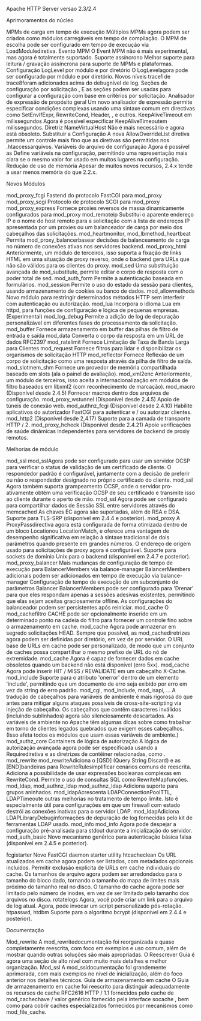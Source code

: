 Apache HTTP Server versao 2.3/2.4

Aprimoramentos do núcleo

MPMs de carga em tempo de execução
Múltiplos MPMs agora podem ser criados como módulos carregáveis em tempo de compilação. O MPM de escolha pode ser configurado em tempo de execução via LoadModulediretiva.
Evento MPM
O Event MPM não é mais experimental, mas agora é totalmente suportado.
Suporte assíncrono
Melhor suporte para leitura / gravação assíncrona para suporte de MPMs e plataformas.
Configuração LogLevel por módulo e por diretório
O LogLevelagora pode ser configurado por módulo e por diretório. Novos níveis trace1 de trace8foram adicionados acima do debugnível de log.
Seções de configuração por solicitação
<If>, <ElseIf>E as <Else> seções podem ser usadas para configurar a configuração com base em critérios por solicitação.
Analisador de expressão de propósito geral
Um novo analisador de expressão permite especificar condições complexas usando uma sintaxe comum em directivas como SetEnvIfExpr, RewriteCond, Header, <If>, e outros.
KeepAliveTimeout em milissegundos
Agora é possível especificar KeepAliveTimeoutem milissegundos.
Diretriz NameVirtualHost
Não é mais necessário e agora está obsoleto.
Substituir a Configuração
A nova AllowOverrideList diretiva permite um controle mais fino que as diretivas são permitidas nos .htaccessarquivos.
Variáveis ​​do arquivo de configuração
Agora é possível as Define variáveis ​​na configuração, permitindo uma representação mais clara se o mesmo valor for usado em muitos lugares na configuração.
Redução de uso de memória
Apesar de muitos novos recursos, 2.4.x tende a usar menos memória do que 2.2.x.

Novos Módulos

mod_proxy_fcgi
Fastend do protocolo FastCGI para mod_proxy
mod_proxy_scgi
Protocolo de protocolo SCGI para mod_proxy
mod_proxy_express
Fornece proxies reversos de massa dinamicamente configurados para mod_proxy
mod_remoteip
Substitui o aparente endereço IP e o nome do host remoto para a solicitação com a lista de endereços IP apresentada por um proxies ou um balanceador de carga por meio dos cabeçalhos das solicitações.
mod_heartmonitor, mod_lbmethod_heartbeat
Permita mod_proxy_balancerbasear decisões de balanceamento de carga no número de conexões ativas nos servidores backend.
mod_proxy_html
Anteriormente, um módulo de terceiros, isso suporta a fixação de links HTML em uma situação de proxy reverso, onde o backend gera URLs que não são válidos para os clientes do proxy.
mod_sed
Uma substituição avançada de mod_substitute, permite editar o corpo de resposta com o poder total de sed.
mod_auth_form
Permite a autenticação baseada em formulários.
mod_session
Permite o uso do estado da sessão para clientes, usando armazenamento de cookies ou banco de dados.
mod_allowmethods
Novo módulo para restringir determinados métodos HTTP sem interferir com autenticação ou autorização.
mod_lua
Incorpora o idioma Lua em httpd, para funções de configuração e lógica de pequenas empresas. (Experimental)
mod_log_debug
Permite a adição de log de depuração personalizável em diferentes fases do processamento da solicitação.
mod_buffer
Fornece armazenamento em buffer das pilhas de filtro de entrada e saída
mod_data
Converta o corpo da resposta em um URL de dados RFC2397
mod_ratelimit
Fornece Limitação de Taxa de Banda Larga para Clientes
mod_request
Fornece filtros para lidar e disponibilizar os organismos de solicitação HTTP
mod_reflector
Fornece Reflexão de um corpo de solicitação como uma resposta através da pilha de filtro de saída.
mod_slotmem_shm
Fornece um provedor de memória compartilhada baseado em slots (ala o painel de avaliação).
mod_xml2enc
Anteriormente, um módulo de terceiros, isso aceita a internacionalização em módulos de filtro baseados em libxml2 (com reconhecimento de marcação).
mod_macro (Disponível desde 2.4.5)
Fornecer macros dentro dos arquivos de configuração.
mod_proxy_wstunnel (Disponível desde 2.4.5)
Apoio de túneis de conexão web.
mod_authnz_fcgi (Disponível desde 2.4.10)
Habilite aplicativos do autorizador FastCGI para autenticar e / ou autorizar clientes.
mod_http2 (Disponível desde 2,4.17)
Suporte para a camada de transporte HTTP / 2.
mod_proxy_hcheck (Disponível desde 2.4.21)
Apoie verificações de saúde dinâmicas independentes para servidores de backend de proxiy remotos.

Melhorias de módulo

mod_ssl
mod_sslAgora pode ser configurado para usar um servidor OCSP para verificar o status de validação de um certificado de cliente. O respondedor padrão é configurável, juntamente com a decisão de preferir ou não o respondedor designado no próprio certificado do cliente.
mod_ssl Agora também suporta grampeamento OCSP, onde o servidor pro-ativamente obtém uma verificação OCSP de seu certificado e transmite isso ao cliente durante o aperto de mão.
mod_ssl Agora pode ser configurado para compartilhar dados de Sessão SSL entre servidores através do memcached
As chaves EC agora são suportadas, além de RSA e DSA.
Suporte para TLS-SRP (disponível em 2.4.4 e posterior).
mod_proxy
A ProxyPassdirectiva agora está configurada de forma otimizada dentro de um bloco Locationou LocationMatch, e oferece uma vantagem de desempenho significativa em relação à sintaxe tradicional de dois parâmetros quando presente em grandes números.
O endereço de origem usado para solicitações de proxy agora é configurável.
Suporte para sockets de domínio Unix para o backend (disponível em 2.4.7 e posterior).
mod_proxy_balancer
Mais mudanças de configuração de tempo de execução para BalancerMembers via balance-manager
BalancerMembers adicionais podem ser adicionados em tempo de execução via balance-manager
Configuração de tempo de execução de um subconjunto de parâmetros Balancer
BalancerMembers pode ser configurado para 'Drenar' para que eles respondam apenas a sessões adesivas existentes, permitindo que elas sejam aceitas graciosamente offline.
As configurações do balanceador podem ser persistentes após reiniciar.
mod_cache
O mod_cachefiltro CACHE pode ser opcionalmente inserido em um determinado ponto na cadeia do filtro para fornecer um controle fino sobre o armazenamento em cache.
mod_cache Agora pode armazenar em segredo solicitações HEAD.
Sempre que possível, as mod_cachediretrizes agora podem ser definidas por diretório, em vez de por servidor.
O URL base de URLs em cache pode ser personalizado, de modo que um conjunto de caches possa compartilhar o mesmo prefixo de URL do nó de extremidade.
mod_cache Agora é capaz de fornecer dados em cache obsoletos quando um backend não está disponível (erro 5xx).
mod_cache Agora pode inserir HIT / MISS / REVALIDATE em um cabeçalho X-Cache.
mod_include
Suporte para o atributo 'onerror' dentro de um elemento 'include', permitindo que um documento de erro seja exibido por erro em vez da string de erro padrão.
mod_cgi, mod_include, mod_isapi, ...
A tradução de cabeçalhos para variáveis ​​de ambiente é mais rigorosa do que antes para mitigar alguns ataques possíveis de cross-site-scripting via injeção de cabeçalho. Os cabeçalhos que contêm caracteres inválidos (incluindo sublinhados) agora são silenciosamente descartados. As variáveis ​​de ambiente no Apache têm algumas dicas sobre como trabalhar em torno de clientes legados quebrados que exigem esses cabeçalhos. (Isso afeta todos os módulos que usam essas variáveis ​​de ambiente.)
mod_authz_core Containers de lógica de autorização
A lógica de autorização avançada agora pode ser especificada usando a Requirediretiva e as diretrizes de contêiner relacionadas, como <RequireAll>.
mod_rewrite
mod_rewriteAdiciona o [QSD] (Query String Discard) e as [END]bandeiras para RewriteRulesimplificar cenários comuns de reescrita.
Adiciona a possibilidade de usar expressões booleanas complexas em RewriteCond.
Permite o uso de consultas SQL como RewriteMapfunções.
mod_ldap, mod_authnz_ldap
mod_authnz_ldap Adiciona suporte para grupos aninhados.
mod_ldapAcrescenta LDAPConnectionPoolTTL, LDAPTimeoute outras melhorias no tratamento de tempo limite. Isto é especialmente útil para configurações em que um firewall com estado destrói as conexões inativas para o servidor LDAP.
mod_ldapAdiciona LDAPLibraryDebuginformações de depuração de log fornecidas pelo kit de ferramentas LDAP usado.
mod_info
mod_info Agora pode despejar a configuração pré-analisada para stdout durante a inicialização do servidor.
mod_auth_basic
Novo mecanismo genérico para autenticação básica falsa (disponível em 2.4.5 e posterior).


fcgistarter
Novo FastCGI daemon starter utility
htcacheclean
Os URL atualizados em cache agora podem ser listados, com metadados opcionais incluídos.
Permitir exclusão explícita de URLs em cache individuais do cache.
Os tamanhos de arquivo agora podem ser arredondados para o tamanho do bloco dado, tornando o tamanho do mapa de limites mais próximo do tamanho real no disco.
O tamanho do cache agora pode ser limitado pelo número de inodes, em vez de ser limitado pelo tamanho dos arquivos no disco.
rotatelogs
Agora, você pode criar um link para o arquivo de log atual.
Agora, pode invocar um script personalizado pós-rotação.
htpasswd, htdbm
Suporte para o algoritmo bcrypt (disponível em 2.4.4 e posterior).

Documentação

Mod_rewrite
A mod_rewritedocumentação foi reorganizada e quase completamente reescrita, com foco em exemplos e uso comum, além de mostrar quando outras soluções são mais apropriadas. O Reescrever Guia é agora uma seção de alto nível com muito mais detalhes e melhor organização.
Mod_ssl
A mod_ssldocumentação foi grandemente aprimorada, com mais exemplos no nível de inicialização, além do foco anterior nos detalhes técnicos.
Guia de armazenamento em cache
O Guia de armazenamento em cache foi reescrito para distinguir adequadamente os recursos de cache RFC2616 HTTP / 1.1 fornecidos pelo cache de mod_cachechave / valor genérico fornecido pela interface socache , bem como para cobrir caches especializados fornecidos por mecanismos como mod_file_cache.
